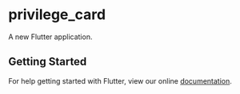 # privilege_card

A new Flutter application.

## Getting Started

For help getting started with Flutter, view our online
[documentation](https://flutter.io/).
